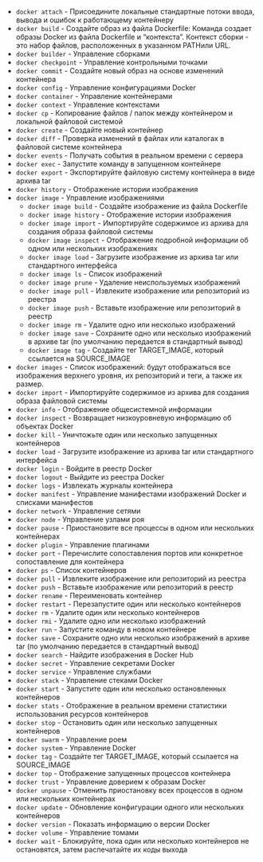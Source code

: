 - `docker attach` - Присоедините локальные стандартные потоки ввода, вывода и ошибок к работающему контейнеру
- `docker build` - Создайте образ из файла Dockerfile: Команда создает образы Docker из файла Dockerfile и “контекста”. Контекст сборки - это набор файлов, расположенных в указанном PATHили URL.
- `docker builder` - Управление сборками
- `docker checkpoint` - Управление контрольными точками
- `docker commit` - Создайте новый образ на основе изменений контейнера
- `docker config` - Управление конфигурациями Docker
- `docker container` - Управление контейнерами
- `docker context` - Управление контекстами
- `docker cp` - Копирование файлов / папок между контейнером и локальной файловой системой
- `docker create` - Создайте новый контейнер
- `docker diff` - Проверка изменений в файлах или каталогах в файловой системе контейнера
- `docker events` - Получать события в реальном времени с сервера
- `docker exec` - Запустите команду в запущенном контейнере
- `docker export` - Экспортируйте файловую систему контейнера в виде архива tar
- `docker history` - Отображение истории изображения
- `docker image` - Управление изображениями
  - `docker image build` - Создайте изображение из файла Dockerfile
  - `docker image history` - Отображение истории изображения
  - `docker image import` - Импортируйте содержимое из архива для создания образа файловой системы
  - `docker image inspect` - Отображение подробной информации об одном или нескольких изображениях
  - `docker image load` - Загрузите изображение из архива tar или стандартного интерфейса
  - `docker image ls` - Список изображений
  - `docker image prune` - Удаление неиспользуемых изображений
  - `docker image pull` - Извлеките изображение или репозиторий из реестра
  - `docker image push` - Вставьте изображение или репозиторий в реестр
  - `docker image rm` - Удалите одно или несколько изображений
  - `docker image save` - Сохраните одно или несколько изображений в архиве tar (по умолчанию передается в стандартный вывод)
  - `docker image tag` - Создайте тег TARGET_IMAGE, который ссылается на SOURCE_IMAGE
- `docker images` - Список изображений: будут отображаться все изображения верхнего уровня, их репозиторий и теги, а также их размер.
- `docker import` - Импортируйте содержимое из архива для создания образа файловой системы
- `docker info` - Отображение общесистемной информации
- `docker inspect` - Возвращает низкоуровневую информацию об объектах Docker
- `docker kill` - Уничтожьте один или несколько запущенных контейнеров
- `docker load` - Загрузите изображение из архива tar или стандартного интерфейса
- `docker login` - Войдите в реестр Docker
- `docker logout` - Выйдите из реестра Docker
- `docker logs` - Извлекать журналы контейнера
- `docker manifest` - Управление манифестами изображений Docker и списками манифестов
- `docker network` - Управление сетями
- `docker node` - Управление узлами роя
- `docker pause` - Приостановите все процессы в одном или нескольких контейнерах
- `docker plugin` - Управление плагинами
- `docker port` - Перечислите сопоставления портов или конкретное сопоставление для контейнера
- `docker ps` - Список контейнеров
- `docker pull` - Извлеките изображение или репозиторий из реестра
- `docker push` - Вставьте изображение или репозиторий в реестр
- `docker rename` - Переименовать контейнер
- `docker restart` - Перезапустите один или несколько контейнеров
- `docker rm` - Удалите один или несколько контейнеров
- `docker rmi` - Удалите одно или несколько изображений
- `docker run` - Запустите команду в новом контейнере
- `docker save` - Сохраните одно или несколько изображений в архиве tar (по умолчанию передается в стандартный вывод)
- `docker search` - Найдите изображения в Docker Hub
- `docker secret` - Управление секретами Docker
- `docker service` - Управление службами
- `docker stack` - Управление стеками Docker
- `docker start` - Запустите один или несколько остановленных контейнеров
- `docker stats` - Отображение в реальном времени статистики использования ресурсов контейнеров
- `docker stop` - Остановить один или несколько запущенных контейнеров
- `docker swarm` - Управление роем
- `docker system` - Управление Docker
- `docker tag` - Создайте тег TARGET_IMAGE, который ссылается на SOURCE_IMAGE
- `docker top` - Отображение запущенных процессов контейнера
- `docker trust` - Управление доверием к образам Docker
- `docker unpause` - Отменить приостановку всех процессов в одном или нескольких контейнерах
- `docker update` - Обновление конфигурации одного или нескольких контейнеров
- `docker version` - Показать информацию о версии Docker
- `docker volume` - Управление томами
- `docker wait` - Блокируйте, пока один или несколько контейнеров не остановятся, затем распечатайте их коды выхода
